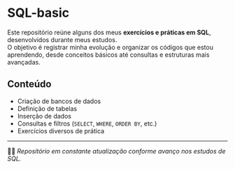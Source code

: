 # SQL-basic

Este repositório reúne alguns dos meus **exercícios e práticas em SQL**, desenvolvidos durante meus estudos.  
O objetivo é registrar minha evolução e organizar os códigos que estou aprendendo, desde conceitos básicos até consultas e estruturas mais avançadas.

## Conteúdo
- Criação de bancos de dados
- Definição de tabelas
- Inserção de dados
- Consultas e filtros (`SELECT`, `WHERE`, `ORDER BY`, etc.)
- Exercícios diversos de prática

---

👩‍💻 *Repositório em constante atualização conforme avanço nos estudos de SQL.*
